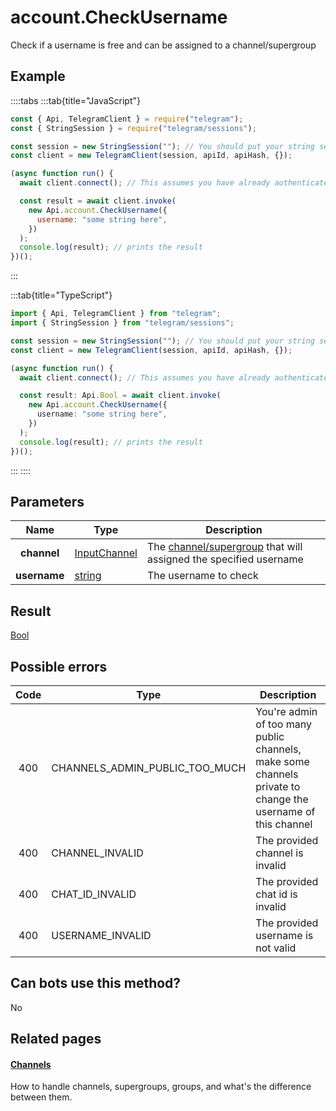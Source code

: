 # account.CheckUsername

Check if a username is free and can be assigned to a channel/supergroup

## Example

::::tabs
:::tab{title="JavaScript"}

```js
const { Api, TelegramClient } = require("telegram");
const { StringSession } = require("telegram/sessions");

const session = new StringSession(""); // You should put your string session here
const client = new TelegramClient(session, apiId, apiHash, {});

(async function run() {
  await client.connect(); // This assumes you have already authenticated with .start()

  const result = await client.invoke(
    new Api.account.CheckUsername({
      username: "some string here",
    })
  );
  console.log(result); // prints the result
})();
```

:::

:::tab{title="TypeScript"}

```ts
import { Api, TelegramClient } from "telegram";
import { StringSession } from "telegram/sessions";

const session = new StringSession(""); // You should put your string session here
const client = new TelegramClient(session, apiId, apiHash, {});

(async function run() {
  await client.connect(); // This assumes you have already authenticated with .start()

  const result: Api.Bool = await client.invoke(
    new Api.account.CheckUsername({
      username: "some string here",
    })
  );
  console.log(result); // prints the result
})();
```

:::
::::

## Parameters

|     Name     | Type                                                        | Description                                                                                               |
| :----------: | ----------------------------------------------------------- | --------------------------------------------------------------------------------------------------------- |
| **channel**  | [InputChannel](https://core.telegram.org/type/InputChannel) | The [channel/supergroup](https://core.telegram.org/api/channel) that will assigned the specified username |
| **username** | [string](https://core.telegram.org/type/string)             | The username to check                                                                                     |

## Result

[Bool](https://core.telegram.org/type/Bool)

## Possible errors

| Code | Type                           | Description                                                                                                 |
| :--: | ------------------------------ | ----------------------------------------------------------------------------------------------------------- |
| 400  | CHANNELS_ADMIN_PUBLIC_TOO_MUCH | You're admin of too many public channels, make some channels private to change the username of this channel |
| 400  | CHANNEL_INVALID                | The provided channel is invalid                                                                             |
| 400  | CHAT_ID_INVALID                | The provided chat id is invalid                                                                             |
| 400  | USERNAME_INVALID               | The provided username is not valid                                                                          |

## Can bots use this method?

No

## Related pages

#### [Channels](https://core.telegram.org/api/channel)

How to handle channels, supergroups, groups, and what's the difference between them.
